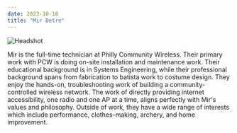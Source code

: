 ```yaml
---
date: 2023-10-18
title: "Mir Detre"
---
```


![Headshot](/images/MirDLadder.jpg)

Mir is the full-time technician at Philly Community Wireless. Their primary work with PCW is doing on-site installation and maintenance work. Their educational background is in Systems Engineering, while their professional background spans from fabrication to batista work to costume design. They enjoy the hands-on, troubleshooting work of building a community-controlled wireless network. The work of directly providing internet accessibility, one radio and one AP at a time, aligns perfectly with Mir's values and philosophy. Outside of work, they have a wide range of interests which include performance, clothes-making, archery, and home improvement.
